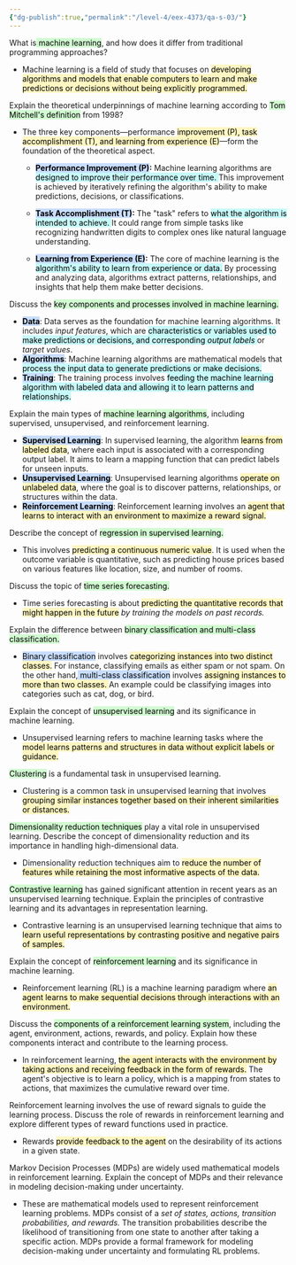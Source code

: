 ```yaml
---
{"dg-publish":true,"permalink":"/level-4/eex-4373/qa-s-03/"}
---
```



What is<mark style="background: #BBFABBA6;"> machine learning</mark>, and how does it differ from traditional programming approaches?

- Machine learning is a field of study that focuses on <mark style="background: #FFF3A3A6;">developing algorithms and models that enable computers to learn and make predictions or decisions without being explicitly programmed.</mark>


Explain the theoretical underpinnings of machine learning according to <mark style="background: #BBFABBA6;">Tom Mitchell's definition</mark> from 1998?

-  The three key components—performance <mark style="background: #FFF3A3A6;">improvement (P), task accomplishment (T), and learning from experience (E)</mark>—form the foundation of the theoretical aspect.
  
	- **<mark style="background: #ADCCFFA6;">Performance Improvement (P)</mark>:** Machine learning algorithms are <mark style="background: #ABF7F7A6;">designed to improve their performance over time. </mark>This improvement is achieved by iteratively refining the algorithm's ability to make predictions, decisions, or classifications.
    
	- **<mark style="background: #ADCCFFA6;">Task Accomplishment (T)</mark>:** The "task" refers to <mark style="background: #ABF7F7A6;">what the algorithm is intended to achieve. </mark>It could range from simple tasks like recognizing handwritten digits to complex ones like natural language understanding. 
    
	- **<mark style="background: #ADCCFFA6;">Learning from Experience (E)</mark>:** The core of machine learning is the <mark style="background: #ABF7F7A6;">algorithm's ability to learn from experience or data.</mark> By processing and analyzing data, algorithms extract patterns, relationships, and insights that help them make better decisions.

Discuss the <mark style="background: #BBFABBA6;">key components and processes involved in machine learning.</mark>

- **<mark style="background: #ADCCFFA6;">Data</mark>**: Data serves as the foundation for machine learning algorithms. It includes *input features*, which are <mark style="background: #ABF7F7A6;">characteristics or variables used to make predictions or decisions, and corresponding *output labels* </mark>or *target values*.
- **<mark style="background: #ADCCFFA6;">Algorithms</mark>**: Machine learning algorithms are mathematical models that <mark style="background: #ABF7F7A6;">process the input data to generate predictions or make decisions.</mark> 
- **<mark style="background: #ADCCFFA6;">Training</mark>**: The training process involves <mark style="background: #ABF7F7A6;">feeding the machine learning algorithm with labeled data and allowing it to learn patterns and relationships.</mark>

Explain the main types of <mark style="background: #BBFABBA6;">machine learning algorithms</mark>, including supervised, unsupervised, and reinforcement learning.

-  **<mark style="background: #ADCCFFA6;">Supervised Learning</mark>**: In supervised learning, the algorithm <mark style="background: #FFF3A3A6;">learns from labeled data</mark>, where each input is associated with a corresponding output label. It aims to learn a mapping function that can predict labels for unseen inputs. 
- **<mark style="background: #ADCCFFA6;">Unsupervised Learning</mark>**: Unsupervised learning algorithms <mark style="background: #FFF3A3A6;">operate on unlabeled data</mark>, where the goal is to discover patterns, relationships, or structures within the data.
- **<mark style="background: #ADCCFFA6;">Reinforcement Learning</mark>**: Reinforcement learning involves an <mark style="background: #FFF3A3A6;">agent that learns to interact with an environment to maximize a reward signal.</mark> 

Describe the concept of <mark style="background: #BBFABBA6;">regression in supervised learning.</mark>

- This involves <mark style="background: #FFF3A3A6;">predicting a continuous numeric value</mark>. It is used when the outcome variable is quantitative, such as predicting house prices based on various features like location, size, and number of rooms.

Discuss the topic of <mark style="background: #BBFABBA6;">time series forecasting. 
</mark>
- Time series forecasting is about <mark style="background: #FFF3A3A6;">predicting the quantitative records that might happen in the future</mark> *by training the models on past records.*

Explain the difference between <mark style="background: #BBFABBA6;">binary classification and multi-class classification.</mark>

- <mark style="background: #ADCCFFA6;">Binary classification</mark> involves <mark style="background: #FFF3A3A6;">categorizing instances into two distinct classes.</mark> For instance, classifying emails as either spam or not spam. On the other hand,<mark style="background: #ADCCFFA6;"> multi-class classification</mark> involves <mark style="background: #FFF3A3A6;">assigning instances to more than two classes. </mark>An example could be classifying images into categories such as cat, dog, or bird. 


Explain the concept of <mark style="background: #BBFABBA6;">unsupervised learning</mark> and its significance in machine learning.

- Unsupervised learning refers to machine learning tasks where the <mark style="background: #FFF3A3A6;">model learns patterns and structures in data without explicit labels or guidance.</mark>

<mark style="background: #BBFABBA6;">Clustering</mark> is a fundamental task in unsupervised learning. 

- Clustering is a common task in unsupervised learning that involves <mark style="background: #FFF3A3A6;">grouping similar instances together based on their inherent similarities or distances. </mark>

<mark style="background: #BBFABBA6;">Dimensionality reduction techniques</mark> play a vital role in unsupervised learning. Describe the concept of dimensionality reduction and its importance in handling high-dimensional data.

- Dimensionality reduction techniques aim to <mark style="background: #FFF3A3A6;">reduce the number of features while retaining the most informative aspects of the data. </mark> 

<mark style="background: #BBFABBA6;">Contrastive learning</mark> has gained significant attention in recent years as an unsupervised learning technique. Explain the principles of contrastive learning and its advantages in representation learning. 

- Contrastive learning is an unsupervised learning technique that aims to <mark style="background: #FFF3A3A6;">learn useful representations by contrasting positive and negative pairs of samples.</mark> 

Explain the concept of <mark style="background: #BBFABBA6;">reinforcement learning</mark> and its significance in machine learning. 

- Reinforcement learning (RL) is a machine learning paradigm where <mark style="background: #FFF3A3A6;">an agent learns to make sequential decisions through interactions with an environment. </mark>

Discuss the <mark style="background: #BBFABBA6;">components of a reinforcement learning system</mark>, including the agent, environment, actions, rewards, and policy. Explain how these components interact and contribute to the learning process.

- In reinforcement learning, <mark style="background: #FFF3A3A6;">the agent interacts with the environment by taking actions and receiving feedback in the form of rewards.</mark> The agent's objective is to learn a policy, which is a mapping from states to actions, that maximizes the cumulative reward over time. 

Reinforcement learning involves the use of reward signals to guide the learning process. Discuss the role of rewards in reinforcement learning and explore different types of reward functions used in practice. 

- Rewards <mark style="background: #FFF3A3A6;">provide feedback to the agent</mark> on the desirability of its actions in a given state.

Markov Decision Processes (MDPs) are widely used mathematical models in reinforcement learning. Explain the concept of MDPs and their relevance in modeling decision-making under uncertainty.

- These are mathematical models used to represent reinforcement learning problems. MDPs consist of a *set of states, actions, transition probabilities, and rewards.* The transition probabilities describe the likelihood of transitioning from one state to another after taking a specific action. MDPs provide a formal framework for modeling decision-making under uncertainty and formulating RL problems.

